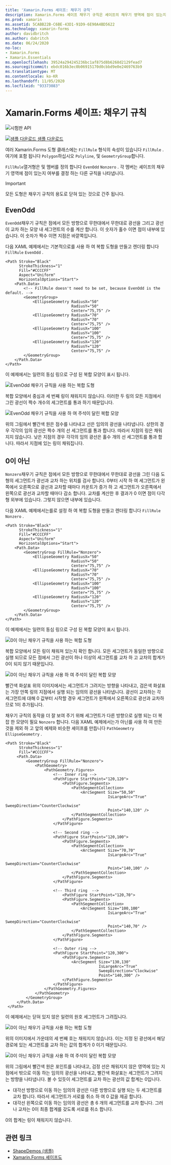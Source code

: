 ```yaml
---
title: 'Xamarin.Forms 셰이프: 채우기 규칙'
description: Xamarin.Forms 셰이프 채우기 규칙은 셰이프의 채우기 영역에 점이 있는지 여부를 결정 합니다.
ms.prod: xamarin
ms.assetid: 5CABB22B-C6BE-43D1-91D9-6E90A4BD5622
ms.technology: xamarin-forms
author: davidbritch
ms.author: dabritch
ms.date: 06/24/2020
no-loc:
- Xamarin.Forms
- Xamarin.Essentials
ms.openlocfilehash: 39524a294245236bc1af875d8b6268d2129fead7
ms.sourcegitcommit: ebdc016b3ec0b06915170d0cbbd9e0e2469763b9
ms.translationtype: MT
ms.contentlocale: ko-KR
ms.lasthandoff: 11/05/2020
ms.locfileid: "93373083"
---
```

# <a name="no-locxamarinforms-shapes-fill-rules"></a>Xamarin.Forms 셰이프: 채우기 규칙

![시험판 API](~/media/shared/preview.png)

[![샘플 다운로드](~/media/shared/download.png) 샘플 다운로드](/samples/xamarin/xamarin-forms-samples/userinterface-shapesdemos/)

여러 Xamarin.Forms 도형 클래스에는 `FillRule` 형식의 속성이 있습니다 `FillRule` . 여기에 포함 됩니다 `Polygon`하십시오 `Polyline`, 및 `GeometryGroup`합니다.

`FillRule`열거형은 및 멤버를 정의 합니다 `EvenOdd` `Nonzero` . 각 멤버는 셰이프의 채우기 영역에 점이 있는지 여부를 결정 하는 다른 규칙을 나타냅니다.

> [!IMPORTANT]
> 모든 도형은 채우기 규칙의 용도로 닫혀 있는 것으로 간주 됩니다.

## <a name="evenodd"></a>EvenOdd

`EvenOdd`채우기 규칙은 점에서 모든 방향으로 무한대에서 무한대로 광선을 그리고 광선이 교차 하는 모양 내 세그먼트의 수를 계산 합니다. 이 숫자가 홀수 이면 점이 내부에 있습니다. 이 숫자가 짝수 이면 지점은 바깥쪽입니다.

다음 XAML 예제에서는 기본적으로를 사용 하 여 복합 도형을 만들고 렌더링 합니다 `FillRule` `EvenOdd` .

```xaml
<Path Stroke="Black"
      StrokeThickness="1"
      Fill="#CCCCFF"
      Aspect="Uniform"
      HorizontalOptions="Start">
    <Path.Data>
        <!-- FillRule doesn't need to be set, because EvenOdd is the default. -->
        <GeometryGroup>
            <EllipseGeometry RadiusX="50"
                             RadiusY="50"
                             Center="75,75" />
            <EllipseGeometry RadiusX="70"
                             RadiusY="70"
                             Center="75,75" />
            <EllipseGeometry RadiusX="100"
                             RadiusY="100"
                             Center="75,75" />
            <EllipseGeometry RadiusX="120"
                             RadiusY="120"
                             Center="75,75" />
        </GeometryGroup>
    </Path.Data>
</Path>
```

이 예제에서는 일련의 동심 링으로 구성 된 복합 모양이 표시 됩니다.

![EvenOdd 채우기 규칙을 사용 하는 복합 도형](fillrule-images/evenodd.png "EvenOdd 채우기 규칙을 사용 하는 복합 도형")

복합 모양에서 중심과 세 번째 링이 채워지지 않습니다. 이러한 두 링의 모든 지점에서 그린 광선이 짝수 개수의 세그먼트를 통과 하기 때문입니다.

![EvenOdd 채우기 규칙을 사용 하 여 주석이 달린 복합 모양](fillrule-images/evenodd-annotated.png "EvenOdd 채우기 규칙을 사용 하 여 주석이 달린 복합 모양")

위의 그림에서 빨간색 원은 점수를 나타내고 선은 임의의 광선을 나타냅니다. 상한의 경우 각각의 임의 광선은 짝수 개의 선 세그먼트를 통과 합니다. 따라서 지점의 링은 채워지지 않습니다. 낮은 지점의 경우 각각의 임의 광선은 홀수 개의 선 세그먼트를 통과 합니다. 따라서 지점에 있는 링이 채워집니다.

## <a name="nonzero"></a>0이 아닌

`Nonzero`채우기 규칙은 점에서 모든 방향으로 무한대에서 무한대로 광선을 그린 다음 도형의 세그먼트가 광선과 교차 하는 위치를 검사 합니다. 0부터 시작 하 여 세그먼트가 왼쪽에서 오른쪽으로 광선과 교차할 때마다 카운트가 증가 하 고 세그먼트가 오른쪽에서 왼쪽으로 광선과 교차할 때마다 감소 합니다. 교차를 계산한 후 결과가 0 이면 점이 다각형 외부에 있습니다. 그렇지 않으면 내부에 있습니다.

다음 XAML 예제에서는를로 설정 하 여 복합 도형을 만들고 렌더링 합니다 `FillRule` `Nonzero` .

```xaml
<Path Stroke="Black"
      StrokeThickness="1"
      Fill="#CCCCFF"
      Aspect="Uniform"
      HorizontalOptions="Start">
    <Path.Data>
        <GeometryGroup FillRule="Nonzero">
            <EllipseGeometry RadiusX="50"
                             RadiusY="50"
                             Center="75,75" />
            <EllipseGeometry RadiusX="70"
                             RadiusY="70"
                             Center="75,75" />
            <EllipseGeometry RadiusX="100"
                             RadiusY="100"
                             Center="75,75" />
            <EllipseGeometry RadiusX="120"
                             RadiusY="120"
                             Center="75,75" />
        </GeometryGroup>
    </Path.Data>
</Path>
```

이 예제에서는 일련의 동심 링으로 구성 된 복합 모양이 표시 됩니다.

![0이 아닌 채우기 규칙을 사용 하는 복합 도형](fillrule-images/nonzero.png "0이 아닌 채우기 규칙을 사용 하는 복합 도형")

복합 모양에서 모든 링이 채워져 있는지 확인 합니다. 모든 세그먼트가 동일한 방향으로 실행 되므로 모든 점에서 그린 광선이 하나 이상의 세그먼트를 교차 하 고 교차의 합계가 0이 되지 않기 때문입니다.

![0이 아닌 채우기 규칙을 사용 하 여 주석이 달린 복합 모양](fillrule-images/nonzero-annotated.png "0이 아닌 채우기 규칙을 사용 하 여 주석이 달린 복합 모양")

빨간색 화살표 위의 이미지에서는 세그먼트가 그려지는 방향을 나타내고, 검은색 화살표는 가장 안쪽 링의 지점에서 실행 되는 임의의 광선을 나타냅니다. 광선이 교차하는 각 세그먼트에 대해 0 값부터 시작할 경우 세그먼트가 왼쪽에서 오른쪽으로 광선과 교차하므로 1이 추가됩니다.

채우기 규칙의 동작을 더 잘 보여 주기 위해 세그먼트가 다른 방향으로 실행 되는 더 복잡 한 모양이 필요 `Nonzero` 합니다. 다음 XAML 예제에서는가 아닌를 사용 하 여 만든 것을 제외 하 고 앞의 예제와 비슷한 셰이프를 만듭니다 `PathGeometry` `EllipseGeometry` .

```xaml
<Path Stroke="Black"
      StrokeThickness="1"
      Fill="#CCCCFF">
     <Path.Data>
         <GeometryGroup FillRule="Nonzero">
             <PathGeometry>
                 <PathGeometry.Figures>
                     <!-- Inner ring -->
                     <PathFigure StartPoint="120,120">
                         <PathFigure.Segments>
                             <PathSegmentCollection>
                                 <ArcSegment Size="50,50"
                                             IsLargeArc="True"
                                             SweepDirection="CounterClockwise"
                                             Point="140,120" />
                             </PathSegmentCollection>
                         </PathFigure.Segments>
                     </PathFigure>

                     <!-- Second ring -->
                     <PathFigure StartPoint="120,100">
                         <PathFigure.Segments>
                             <PathSegmentCollection>
                                 <ArcSegment Size="70,70"
                                             IsLargeArc="True"
                                             SweepDirection="CounterClockwise"
                                             Point="140,100" />
                             </PathSegmentCollection>
                         </PathFigure.Segments>
                     </PathFigure>

                     <!-- Third ring  -->
                         <PathFigure StartPoint="120,70">
                         <PathFigure.Segments>
                             <PathSegmentCollection>
                                 <ArcSegment Size="100,100"
                                             IsLargeArc="True"
                                             SweepDirection="CounterClockwise"
                                             Point="140,70" />
                             </PathSegmentCollection>
                         </PathFigure.Segments>
                     </PathFigure>

                     <!-- Outer ring -->
                     <PathFigure StartPoint="120,300">
                         <PathFigure.Segments>
                             <ArcSegment Size="130,130"
                                         IsLargeArc="True"
                                         SweepDirection="Clockwise"
                                         Point="140,300" />
                         </PathFigure.Segments>
                     </PathFigure>
                 </PathGeometry.Figures>
             </PathGeometry>
         </GeometryGroup>
     </Path.Data>
 </Path>
```

이 예제에서는 닫혀 있지 않은 일련의 원호 세그먼트가 그려집니다.

![0이 아닌 채우기 규칙을 사용 하는 복합 도형](fillrule-images/nonzero-gaps.png "0이 아닌 채우기 규칙을 사용 하는 복합 도형")

위의 이미지에서 가운데의 세 번째 호는 채워지지 않습니다. 이는 지정 된 광선에서 해당 경로에 있는 세그먼트를 교차 하는 값의 합계가 0 이기 때문입니다.

![0이 아닌 채우기 규칙을 사용 하 여 주석이 달린 복합 모양](fillrule-images/nonzero-gaps-annotated.png "0이 아닌 채우기 규칙을 사용 하 여 주석이 달린 복합 모양")

위의 그림에서 빨간색 원은 포인트를 나타내고, 검정 선은 채워지지 않은 영역에 있는 지점에서 밖으로 이동 하는 임의의 광선을 나타내고, 빨간색 화살표는 세그먼트가 그려지는 방향을 나타냅니다. 볼 수 있듯이 세그먼트를 교차 하는 광선의 값 합계는 0입니다.

- 대각선 방향으로 이동 하는 임의의 광선은 다른 방향으로 실행 되는 두 세그먼트를 교차 합니다. 따라서 세그먼트가 서로를 취소 하 여 0 값을 제공 합니다.
- 대각선 왼쪽으로 이동 하는 임의의 광선은 총 6 개의 세그먼트를 교차 합니다. 그러나 교차는 0이 최종 합계를 갖도록 서로를 취소 합니다.

0의 합계는 링이 채워지지 않습니다.

## <a name="related-links"></a>관련 링크

- [ShapeDemos (샘플)](/samples/xamarin/xamarin-forms-samples/userinterface-shapesdemos/)
- [Xamarin.Forms 셰이프도](index.md)